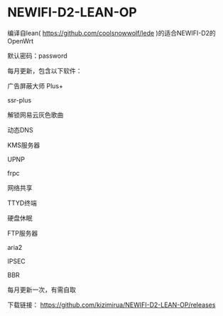 # NEWIFI-D2-LEAN-OP
编译自lean( https://github.com/coolsnowwolf/lede )的适合NEWIFI-D2的OpenWrt

默认密码：password

每月更新，包含以下软件：

广告屏蔽大师 Plus+

ssr-plus

解锁网易云灰色歌曲

动态DNS

KMS服务器

UPNP

frpc

网络共享

TTYD终端

硬盘休眠

FTP服务器

aria2

IPSEC

BBR

每月更新一次，有需自取

下载链接： https://github.com/kizimirua/NEWIFI-D2-LEAN-OP/releases

